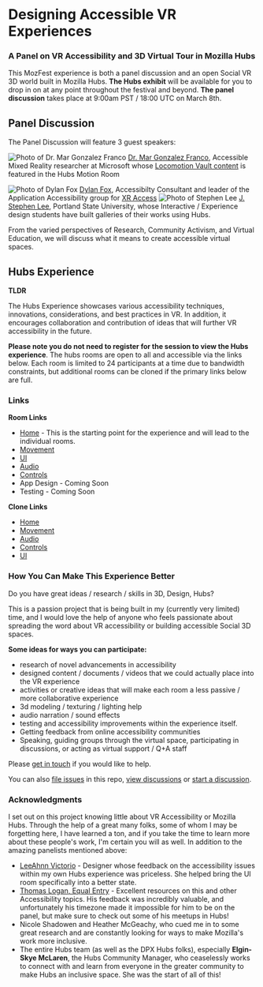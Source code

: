 # Designing Accessible VR Experiences

### A Panel on VR Accessibility and 3D Virtual Tour in Mozilla Hubs

This MozFest experience is both a panel discussion and an open Social VR 3D world built in Mozilla Hubs. **The Hubs exhibit** will be available for you to drop in on at any point throughout the festival and beyond. **The panel discussion** takes place at 9:00am PST / 18:00 UTC on March 8th.

## Panel Discussion

The Panel Discussion will feature 3 guest speakers:

![Photo of Dr. Mar Gonzalez Franco](https://raw.githubusercontent.com/heaversm/mozfestaccess/gh-pages/assets/img/margonzalezfranco-sm.jpg)
[Dr. Mar Gonzalez Franco](https://www.microsoft.com/en-us/research/people/margon/), Accessible Mixed Reality researcher at Microsoft whose [Locomotion Vault content](https://locomotionvault.github.io/) is featured in the Hubs Motion Room

![Photo of Dylan Fox](https://raw.githubusercontent.com/heaversm/mozfestaccess/gh-pages/assets/img/dylanfox-sm.jpg)
[Dylan Fox](https://drfoxdesign.com/), Accessibilty Consultant and leader of the Application Accessibility group for [XR Access](https://xraccess.org/)
![Photo of Stephen Lee](https://raw.githubusercontent.com/heaversm/mozfestaccess/gh-pages/assets/img/stephenlee-sm.jpg)
[J. Stephen Lee](https://jstephenlee.cargo.site/), Portland State University, whose Interactive / Experience design students have built galleries of their works using Hubs.

From the varied perspectives of Research, Community Activism, and Virtual Education, we will discuss what it means to create accessible virtual spaces.

## Hubs Experience

**TLDR**

The Hubs Experience showcases various accessibility techniques, innovations, considerations, and best practices in VR. In addition, it encourages collaboration and contribution of ideas that will further VR accessibility in the future.

**Please note you do not need to register for the session to view the Hubs experience**. The hubs rooms are open to all and accessible via the links below. Each room is limited to 24 participants at a time due to bandwidth constraints, but additional rooms can be cloned if the primary links below are full.

### Links

**Room Links**

- [Home](https://hubs.mozilla.com/MvPSJJQ/mozfest-vr-accessibility) - This is the starting point for the experience and will lead to the individual rooms.
- [Movement](https://hubs.mozilla.com/rrHKXLN/mozfest-vr-accessibility-movement)
- [UI](https://hubs.mozilla.com/Pz7LyUJ/mozfest-vr-accessibility-ui)
- [Audio](https://hubs.mozilla.com/bgCBCLA/mozfest-vr-accessibility-audio)
- [Controls](https://hubs.mozilla.com/4SpqZKT/mozfest-vr-accessibility-controls)
- App Design - Coming Soon
- Testing - Coming Soon

**Clone Links**

- [Home](https://hubs.mozilla.com/scenes/reMD582)
- [Movement](https://hubs.mozilla.com/scenes/ya4qXQN)
- [Audio](https://hubs.mozilla.com/scenes/ZfxHDyp)
- [Controls](https://hubs.mozilla.com/scenes/DgpqKVZ)
- [UI](https://hubs.mozilla.com/scenes/UUuyynG)

### How You Can Make This Experience Better

Do you have great ideas / research / skills in 3D, Design, Hubs?

This is a passion project that is being built in my (currently very limited) time, and I would love the help of anyone who feels passionate about spreading the word about VR accessibility or building accessible Social 3D spaces.

**Some ideas for ways you can participate:**

- research of novel advancements in accessibility
- designed content / documents / videos that we could actually place into the VR experience
- activities or creative ideas that will make each room a less passive / more collaborative experience
- 3d modeling / texturing / lighting help
- audio narration / sound effects
- testing and accessibility improvements within the experience itself.
- Getting feedback from online accessibility communities
- Speaking, guiding groups through the virtual space, participating in discussions, or acting as virtual support / Q+A staff

Please [get in touch](mailto:mheavers@mozilla.com) if you would like to help.

You can also [file issues](https://github.com/heaversm/mozfestaccess/issues/new/choose) in this repo, [view discussions](https://github.com/heaversm/mozfestaccess/discussions) or [start a discussion](https://github.com/heaversm/mozfestaccess/discussions/new).

### Acknowledgments

I set out on this project knowing little about VR Accessibility or Mozilla Hubs. Through the help of a great many folks, some of whom I may be forgetting here, I have learned a ton, and if you take the time to learn more about these people's work, I'm certain you will as well. In addition to the amazing panelists mentioned above:

- [LeeAhnn Victorio](https://www.linkedin.com/in/leeahnn-victorio-6785ab16b/) - Designer whose feedback on the accessibility issues within my own Hubs experience was priceless. She helped bring the UI room specifically into a better state.
- [Thomas Logan, Equal Entry](https://equalentry.com/about/) - Excellent resources on this and other Accessibility topics. His feedback was incredibly valuable, and unfortunately his timezone made it impossible for him to be on the panel, but make sure to check out some of his meetups in Hubs!
- Nicole Shadowen and Heather McGeachy, who cued me in to some great research and are constantly looking for ways to make Mozilla's work more inclusive.
- The entire Hubs team (as well as the DPX Hubs folks), especially **Elgin-Skye McLaren**, the Hubs Community Manager, who ceaselessly works to connect with and learn from everyone in the greater community to make Hubs an inclusive space. She was the start of all of this!
